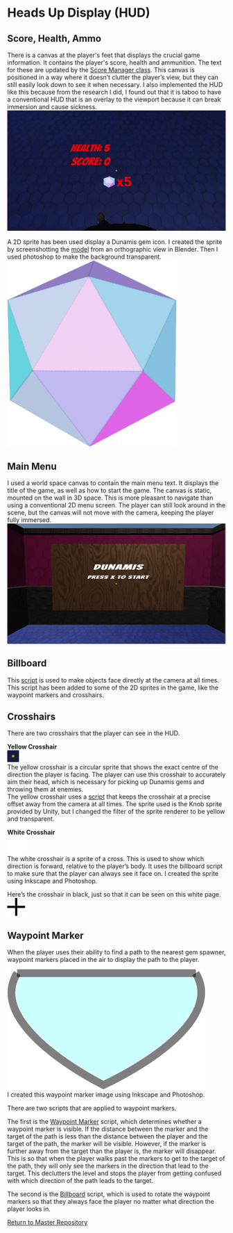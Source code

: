 # Heads Up Display (HUD)

## Score, Health, Ammo
There is a canvas at the player's feet that displays the crucial game information. It contains the player's score, health and ammunition. The text for these are updated by the [Score Manager class](https://cseegit.essex.ac.uk/ce301_2020/ce301_craig_jamal/-/blob/master/Unity%20CE301/Capstone%20Project/Assets/Scripts/ScoreManager.cs). This canvas is positioned in a way where it doesn’t clutter the player’s view, but they can still easily look down to see it when necessary. I also implemented the HUD like this because from the research I did, I found out that it is taboo to have a conventional HUD that is an overlay to the viewport because it can break immersion and cause sickness.   
![HUD](Images/HUD.png)   

A 2D sprite has been used display a Dunamis gem icon. I created the sprite by screenshotting the [model](https://cseegit.essex.ac.uk/ce301_2020/ce301_craig_jamal/-/blob/master/Unity%20CE301/Capstone%20Project/Assets/Models/Dunamis%20v2.fbx) from an orthographic view in Blender. Then I used photoshop to make the background transparent.   
![Dunamis gem sprite](/Unity%20CE301/Capstone%20Project/Assets/Sprites/Dunamis%20Icon.png)   

## Main Menu
I used a world space canvas to contain the main menu text. It displays the title of the game, as well as how to start the game. The canvas is static, mounted on the wall in 3D space. This is more pleasant to navigate than using a conventional 2D menu screen. The player can still look around in the scene, but the canvas will not move with the camera, keeping the player fully immersed.
![Main Menu Image](Images/Main_Menu_HUD.png)   

 
## Billboard
This [script](https://cseegit.essex.ac.uk/ce301_2020/ce301_craig_jamal/-/blob/master/Unity%20CE301/Capstone%20Project/Assets/Scripts/Billboard.cs) is used to make objects face directly at the camera at all times. This script has been added to some of the 2D sprites in the game, like the waypoint markers and crosshairs. 

## Crosshairs
There are two crosshairs that the player can see in the HUD. 

**Yellow Crosshair**   
![White Crosshair Image](Images/Yellow_Crosshair.png)   
The yellow crosshair is a circular sprite that shows the exact centre of the direction the player is facing. The player can use this crosshair to accurately aim their head, which is necessary for picking up Dunamis gems and throwing them at enemies.   
The yellow crosshair uses a [script](https://cseegit.essex.ac.uk/ce301_2020/ce301_craig_jamal/-/blob/master/Unity%20CE301/Capstone%20Project/Assets/Scripts/Crosshair.cs) that keeps the crosshair at a precise offset away from the camera at all times. The sprite used is the Knob sprite provided by Unity, but I changed the filter of the sprite renderer to be yellow and transparent.

**White Crosshair**   
![White Crosshair Image](/Unity%20CE301/Capstone%20Project/Assets/Sprites/Crosshair%20White.png)   
The white crosshair is a sprite of a cross. This is used to show which direction is forward, relative to the player’s body. It uses the billboard script to make sure that the player can always see it face on.
I created the sprite using Inkscape and Photoshop.   

Here’s the crosshair in black, just so that it can be seen on this white page.   
![Black Crosshair Image](/Unity%20CE301/Capstone%20Project/Assets/Sprites/Crosshair.png)   

## Waypoint Marker
When the player uses their ability to find a path to the nearest gem spawner, waypoint markers placed in the air to display the path to the player.   

![Blue Waypoint Marker Image](/Unity%20CE301/Capstone%20Project/Assets/Sprites/Waypoint%20Marker.png)   
I created this waypoint marker image using Inkscape and Photoshop.   

There are two scripts that are applied to waypoint markers.   

The first is the [Waypoint Marker](https://cseegit.essex.ac.uk/ce301_2020/ce301_craig_jamal/-/blob/master/Unity%20CE301/Capstone%20Project/Assets/Scripts/WaypointMarker.cs) script, which determines whether a waypoint marker is visible. If the distance between the marker and the target of the path is less than the distance between the player and the target of the path, the marker will be visible. However, if the marker is further away from the target than the player is, the marker will disappear. This is so that when the player walks past the markers to get to the target of the path, they will only see the markers in the direction that lead to the target. This declutters the level and stops the player from getting confused with which direction of the path leads to the target.   

The second is the [Billboard](https://cseegit.essex.ac.uk/ce301_2020/ce301_craig_jamal/-/blob/master/Unity%20CE301/Capstone%20Project/Assets/Scripts/Billboard.cs) script, which is used to rotate the waypoint markers so that they always face the player no matter what direction the player looks in.  


[Return to Master Repository](https://cseegit.essex.ac.uk/ce301_2020/ce301_craig_jamal/-/tree/master)
